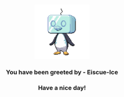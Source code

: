 <p align="center">
            <img src="https://raw.githubusercontent.com/PokeAPI/sprites/master/sprites/pokemon/875.png" width="150" height="150">
          </p>
          <h3 align="center">You have been greeted by - <b>Eiscue-Ice</b></h3>
          <h3 align="center">Have a nice day!</h3>
        